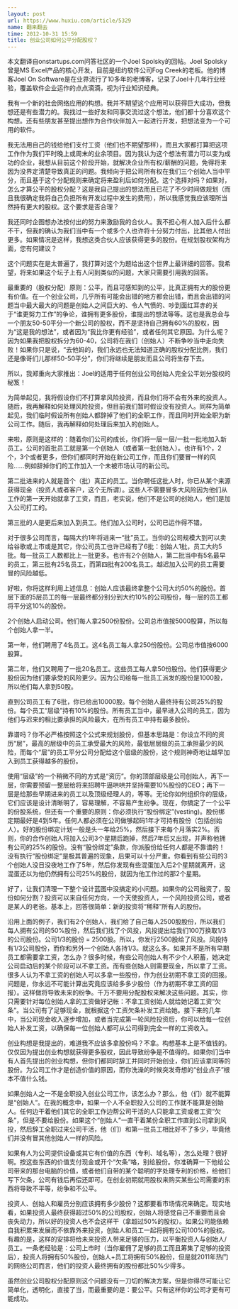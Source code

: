 ```yaml
---
layout: post
url: https://www.huxiu.com/article/5329
name: 翻来翻去
time: 2012-10-31 15:59
title: 创业公司如何公平分配股权？
---
```

本文翻译自onstartups.com问答社区的一个Joel Spolsky的回帖。Joel Spolsky曾是MS Excel产品的核心开发，目前是纽约软件公司Fog Creek的老板。他的博客Joel On Software是在业界流行了10多年的老博客，记录了Joel十几年行业经验，覆盖软件企业运作的点点滴滴，视为行业知识经典。

我有一个新的社会网络应用的构想。我并不期望这个应用可以获得巨大成功，但我想还是有些潜力的。我找过一些好友和同事交流过这个想法，他们都十分喜欢这个构想。还有些朋友甚至提出想作为合作伙伴加入一起进行开发，把想法变为一个可用的软件。

我无法用自己的钱给他们支付工资（他们也不期望那样），而且大家都打算把这项工作作为我们平时晚上或周末的业余项目。因为我认为这个想法有潜力可以变为成功的企业，我想从目前这个阶段开始，就解决企业所有权/薪酬的问题，免得将来因为没界定清楚导致真正的问题。我倾向于把公司所有权在我们三个创始人当中平分，而且基于这个分配规则来确定将来盈利后如何分配。这个选择对吗？如果对，怎么才算公平的股权分配？这是我自己提出的想法而且已花了不少时间做规划（而且我很确定我将自己负担所有开发过程中发生的费用），所以我感觉我应该理所当然持有更大的股权。这个要求是否合理？

我还同时企图想办法按付出的努力来激励我的合伙人。我不担心有人加入后什么都不干，但我的确认为我们当中有一个或多个人也许将十分努力付出，比其他人付出更多。如果情况是这样，我想这类合伙人应该获得更多的股份。在规划股权架构方面，您有何建议？

这个问题实在是太普遍了，我打算对这个为题给出这个世界上最详细的回答。我希望，将来如果这个坛子上有人问到类似的问题，大家只需要引用我的回答。

最重要的（股权分配）原则：公平，而且可感知到的公平，比真正拥有大的股份更有价值。在一个创业公司，几乎所有可能会出错的地方都会出错，而且会出错的问题当中最大最大的问题是创始人之间巨大的、令人气愤的、吵到面红耳赤的关于“谁更努力工作”的争论，谁拥有更多股份，谁提出的想法等等。这也是我总会与一个朋友50-50平分一个新公司的股权，而不是坚持自己拥有60%的股权，因为“这是我的想法”，或者因为“我比你更有经验”，或者任何其它原因。为什么呢？因为如果我把股权拆分为60-40，公司将在我们（创始人）不断争吵当中走向失败！如果你只是说，“去他妈的，我们永远也无法知道正确的股权分配比例，我们还是像哥们儿那样50-50平分”，你们将继续是朋友而且公司将生存下去。

所以，我郑重向大家推出：Joel的适用于任何创业公司创始人完全公平划分股权的秘笈！

为简单起见，我将假设你们不打算拿风险投资，而且你们将不会有外来的投资人。随后，我再解释如何处理风险投资，但目前我们暂时假设没有投资人。同样为简单起见，我们临时假设所有创始人都辞掉了他们的全职工作，而且同时开始全职为新公司工作。随后，我再解释如何处理后来加入的创始人。

来啦，原则是这样的：随着你们公司的成长，你们将一层一层/一批一批地加入新员工。公司的首批员工就是第一个创始人（或者第一批创始人）。也许有1个，2个，3个或者更多，但你们都同时开始在新公司工作，而且你们要冒一样的风险……例如辞掉你们的工作加入一个未被市场认可的新公司。

第二批进来的人就是首个（批）真正的员工。当你聘任这批人时，你已从某个来源获得现金（投资人或者客户，这个无所谓）。这些人不需要冒多大风险因为他们从工作的第一天开始就拿了工资，而且，老实说，他们不是公司的创始人，他们是加入公司打工的。

第三批的人是更后来加入到员工。他们加入公司时，公司已运作得不错。

对于很多公司而言，每隔大约1年将进来一“批”员工。当你的公司规模大到可以卖给谷歌或上市或是其它，你公司员工也许已经有了6批：创始人1批，员工大约5批。每一批员工人数都比上一批更多。也许有2个创始人，第二批当中有5名最早的员工，第三批有25名员工，而第四批有200名员工。越迟加入公司的员工需要冒的风险越低。

好啦，你将这样利用上述信息：创始人应该最终拿整个公司大约50%的股份。首层下面的5层员工的每一层最终都分别分到大约10%的公司股份，每一层的员工都将平分这10%的股份。

2个创始人启动公司。他们每人拿2500份股份。公司总市值按5000股算，所以每个创始人拿一半。

第一年，他们聘用了4名员工。这4名员工每人拿250份股份。公司总市值按6000股算。

第二年，他们又聘用了一批20名员工。这些员工每人拿50份股份。他们获得更少股份因为他们要承受的风险更少。因为公司给每一批员工派发的股份是1000股，所以他们每人拿到50股。

直到公司员工有了6批，你已给出10000股。每个创始人最终持有公司25%的股份。每个员工“层级”持有10%的股份。所有员工当中，最早进入公司的员工，因为他们与迟来的相比要承担的风险最大，在所有员工中持有最多股份。

靠谱吗？你不必严格按照这个公式来规划股份，但基本思路是：你设立不同的资历“层”，最高的层级中的员工承受最大的风险，最低层层级的员工承担最少的风险，而每个“层”的员工平分公司分配给这个层级的股份，这个规则神奇地让越早加入到员工获得越多的股份。

使用“层级”的一个稍微不同的方式是“资历”。你的顶部层级是公司创始人，再下一层，你需要预留一整层给将来招聘牛逼哄哄并坚持需要10%股份的CEO；再下一层是给那些早期进来的员工以及顶级经理人的，等等。无论你如何组织你的层级，它们应该是设计清晰明了，容易理解，不容易产生纷争。现在，你搞定了一个公平的份股系统，但还有一个重要的原则：你必须执行“股份绑定”(vesting)。股份绑定期最好是4到5年。任何人都必须在公司做够起码1年才可持有股份（包括创始人）。好的股份绑定计划一般是头一年给25%，然后接下来每个月落实2%。否则，你的合作创始人将加入公司3个星期后跑掉，然后7年后又出现，并声称他拥有公司的25%的股份。没有“股份绑定”条款，你派股份给任何人都是不靠谱的！没有执行“股份绑定”是极其普遍的现象，后果可以十分严重。你看到有些公司的3个创始人没日没夜地工作了5年，然后你发现有些混蛋加入后2个星期就离开，这混蛋还以为他仍然拥有公司25%的股份，就因为他工作过的那2个星期。

好了，让我们清理一下整个设计蓝图中没搞定的小问题。如果你的公司融资了，股份如何分割？投资可以来自任何方向，一个天使投资人，一个风险投资公司，或者是某人的老爸。基本上，回答很简单：新的投资将“稀释”所有人的股份。

沿用上面的例子，我们有2个创始人，我们给了自己每人2500股股份，所以我们每人拥有公司的50%股份，然后我们找了个风投，风投提出给我们100万换取1/3的公司股份。公司1/3的股份 = 2500股。所以，你发行2500股给了风投。风投持有1/3公司股份，而你和另外一个创始人各持1/3。就这么多。如果并不是所有早期员工都需要拿工资，怎么办？很多时候，有些公司创始人有不少个人积蓄，她决定公司启动后的某个阶段可以不拿工资。而有些创始人则需要现金，所以拿了工资。很多人认为不拿工资的创始人可以多拿一些股份，作为创业初期不拿工资的回报。问题是，你永远不可能计算出究竟应该给多多少股份（作为初期不拿工资的回报）。这样做将导致未来的纷争。千万不要用分配股权来解决这些问题。其实，你只需要针对每位创始人拿的工资做好记帐：不拿工资创始人就给她记着工资“欠条”。当公司有了足够现金，就根据这个工资欠条补发工资给她。接下来的几年中，当公司现金收入逐步增加，或者当完成第一轮风险投资后，你可以给每一位创始人补发工资，以确保每一位创始人都可从公司得到完全一样的工资收入。

创业构想是我提出的，难道我不应该多拿股份吗？不拿。构想基本上是不值钱的。仅仅因为提出创业构想就获得更多股权，因此导致纷争是不值得的。如果你们当中有人首先提出的创业构想，但你们都同时辞工并同时开始创业，你们应该拿同等的股份。为公司工作才是创造价值的原因，而你洗澡的时候突发奇想的“创业点子”根本不值什么钱。

如果创始人之一不是全职投入创业公司工作，该怎么办？那么，他（们）就不能算是“创始人”。在我的概念中，如果一个人不全职投入公司的工作就不能算是创始人。任何边干着他们其它的全职工作边帮公司干活的人只能拿工资或者工资“欠条”，但是不要给股份。如果这个“创始人”一直干着某份全职工作直到公司拿到风投，然后辞工全职过来公司干活，他（们）和第一批员工相比好不了多少，毕竟他们并没有冒其他创始人一样的风险。

如果有人为公司提供设备或其它有价值的东西（专利、域名等），怎么处理？很好啊。按这些东西的价值支付现金或开个“欠条”咯，别给股份。你准确算一下他给公司带来的那台电脑的价值，或者他们自带的某个聪明的字处理专利的价格，给他们写下欠条，公司有钱后再偿还即可。在创业初期就用股权来购买某些公司需要的东西将导致不平等，纷争和不公平。

投资人、创始人和雇员分别应该拥有多少股份？这都要看市场情况来确定。现实地看，如果投资人最终获得超过50%的公司股权，创始人将感觉自己不重要而且会丧失动力，所以好的投资人也不会这样干（拿超过50%的股权）。如果公司能依赖自我积累来发展而不依靠外来投资，创始人和员工一起将拥有公司100%的股权。有趣的是，这样的安排将给未来投资人带来足够的压力，以平衡投资人与创始人/员工。一条老经验是：公司上市时（当你雇佣了足够的员工而且筹集了足够的投资后），投资人将拥有50%股份，创始人+员工将拥有50%股份，但是就2011年热门的网络公司而言，他们的投资人最终拥有的股份都比50%少得多。

虽然创业公司股权分配原则这个问题没有一刀切的解决方案，但是你得尽可能让它简单化，透明化，直接了当，而最重要的是：要公平。只有这样你的公司才更有可能成功。

